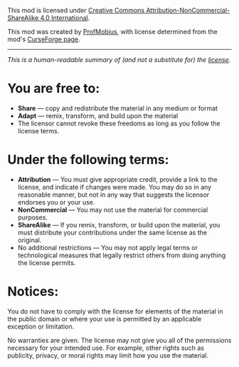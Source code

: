 This mod is licensed under [Creative Commons Attribution-NonCommercial-ShareAlike 4.0 International](https://creativecommons.org/licenses/by-nc-sa/4.0/).

This mod was created by [ProfMobius](http://www.mobiusstrip.eu/), with license determined from the mod's [CurseForge page](http://minecraft.curseforge.com/projects/opis).

-----

*This is a human-readable summary of (and not a substitute for) the [license](https://creativecommons.org/licenses/by-nc-sa/4.0/legalcode).*


# You are free to:

* **Share** — copy and redistribute the material in any medium or format
* **Adapt** — remix, transform, and build upon the material
* The licensor cannot revoke these freedoms as long as you follow the license terms.

# Under the following terms:

* **Attribution** — You must give appropriate credit, provide a link to the license, and
indicate if changes were made. You may do so in any reasonable manner, but not in any way
that suggests the licensor endorses you or your use.
* **NonCommercial** — You may not use the material for commercial purposes.
* **ShareAlike** — If you remix, transform, or build upon the material, you must
distribute your contributions under the same license as the original.
* No additional restrictions — You may not apply legal terms or technological measures
that legally restrict others from doing anything the license permits.

# Notices:

You do not have to comply with the license for elements of the material in the public
domain or where your use is permitted by an applicable exception or limitation.

No warranties are given. The license may not give you all of the permissions necessary
for your intended use. For example, other rights such as publicity, privacy, or moral
rights may limit how you use the material.